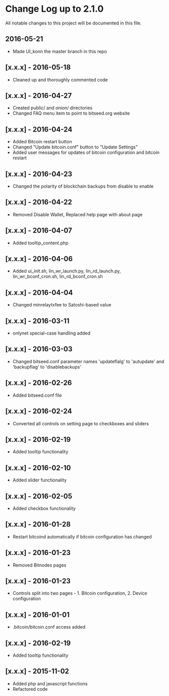 # Change Log up to 2.1.0
All notable changes to this project will be documented in this file.   

## 2016-05-21
- Made UI_konn the master branch in this repo

## [x.x.x] - 2016-05-18
- Cleaned up and thoroughly commented code

## [x.x.x] - 2016-04-27
- Created public/ and onion/ directories
- Changed FAQ menu item to point to bitseed.org website

## [x.x.x] - 2016-04-24
- Added Bitcoin restart button
- Changed "Update bitcoin.conf" button to "Update Settings"
- Added user messages for updates of bitcoin configuration and bitcoin restart 

## [x.x.x] - 2016-04-23
- Changed the polarity of blockchain backups from disable to enable

## [x.x.x] - 2016-04-22
- Removed Disable Wallet, Replaced help page with about page

## [x.x.x] - 2016-04-07
- Added tooltip_content.php

## [x.x.x] - 2016-04-06
- Added ui_init.sh, lin_wr_launch.py, lin_rd_launch.py, lin_wr_bconf_cron.sh, lin_rd_bconf_cron.sh

## [x.x.x] - 2016-04-04
- Changed minrelaytxfee to Satoshi-based value

## [x.x.x] - 2016-03-11
- onlynet special-case handling added

## [x.x.x] - 2016-03-03
- Changed bitseed.conf parameter names 'updateflalg' to 'autupdate' and 'backupflag' to 'disablebackups'

## [x.x.x] - 2016-02-26
- Added bitseed.conf file

## [x.x.x] - 2016-02-24
- Converted all controls on setting page to checkboxes and sliders

## [x.x.x] - 2016-02-19
- Added tooltip functionality

## [x.x.x] - 2016-02-10
- Added slider functionality

## [x.x.x] - 2016-02-05
- Added checkbox functionality

## [x.x.x] - 2016-01-28
- Restart bitcoind automatically if bitcoin configuration has changed

## [x.x.x] - 2016-01-23
- Removed Bitnodes pages

## [x.x.x] - 2016-01-23
- Controls split into two pages - 1. Bitcoin configuration, 2. Device configuration

## [x.x.x] - 2016-01-01
- .bitcoin/bitcoin.conf access added

## [x.x.x] - 2016-02-19
- Added tooltip functionality

## [x.x.x] - 2015-11-02
- Added php and javascript functions
- Refactored code 





